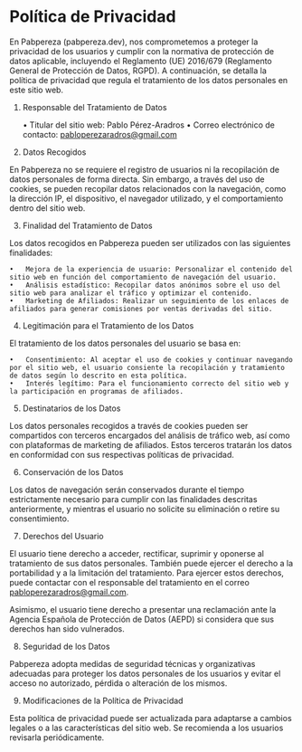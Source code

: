 # Política de Privacidad

En Pabpereza (pabpereza.dev), nos comprometemos a proteger la privacidad de los usuarios y cumplir con la normativa de protección de datos aplicable, incluyendo el Reglamento (UE) 2016/679 (Reglamento General de Protección de Datos, RGPD). A continuación, se detalla la política de privacidad que regula el tratamiento de los datos personales en este sitio web.

1. Responsable del Tratamiento de Datos

	•	Titular del sitio web: Pablo Pérez-Aradros
	•	Correo electrónico de contacto: pabloperezaradros@gmail.com

2. Datos Recogidos

En Pabpereza no se requiere el registro de usuarios ni la recopilación de datos personales de forma directa. Sin embargo, a través del uso de cookies, se pueden recopilar datos relacionados con la navegación, como la dirección IP, el dispositivo, el navegador utilizado, y el comportamiento dentro del sitio web.

3. Finalidad del Tratamiento de Datos

Los datos recogidos en Pabpereza pueden ser utilizados con las siguientes finalidades:

	•	Mejora de la experiencia de usuario: Personalizar el contenido del sitio web en función del comportamiento de navegación del usuario.
	•	Análisis estadístico: Recopilar datos anónimos sobre el uso del sitio web para analizar el tráfico y optimizar el contenido.
	•	Marketing de Afiliados: Realizar un seguimiento de los enlaces de afiliados para generar comisiones por ventas derivadas del sitio.

4. Legitimación para el Tratamiento de los Datos

El tratamiento de los datos personales del usuario se basa en:

	•	Consentimiento: Al aceptar el uso de cookies y continuar navegando por el sitio web, el usuario consiente la recopilación y tratamiento de datos según lo descrito en esta política.
	•	Interés legítimo: Para el funcionamiento correcto del sitio web y la participación en programas de afiliados.

5. Destinatarios de los Datos

Los datos personales recogidos a través de cookies pueden ser compartidos con terceros encargados del análisis de tráfico web, así como con plataformas de marketing de afiliados. Estos terceros tratarán los datos en conformidad con sus respectivas políticas de privacidad.

6. Conservación de los Datos

Los datos de navegación serán conservados durante el tiempo estrictamente necesario para cumplir con las finalidades descritas anteriormente, y mientras el usuario no solicite su eliminación o retire su consentimiento.

7. Derechos del Usuario

El usuario tiene derecho a acceder, rectificar, suprimir y oponerse al tratamiento de sus datos personales. También puede ejercer el derecho a la portabilidad y a la limitación del tratamiento. Para ejercer estos derechos, puede contactar con el responsable del tratamiento en el correo pabloperezaradros@gmail.com.

Asimismo, el usuario tiene derecho a presentar una reclamación ante la Agencia Española de Protección de Datos (AEPD) si considera que sus derechos han sido vulnerados.

8. Seguridad de los Datos

Pabpereza adopta medidas de seguridad técnicas y organizativas adecuadas para proteger los datos personales de los usuarios y evitar el acceso no autorizado, pérdida o alteración de los mismos.

9. Modificaciones de la Política de Privacidad

Esta política de privacidad puede ser actualizada para adaptarse a cambios legales o a las características del sitio web. Se recomienda a los usuarios revisarla periódicamente.